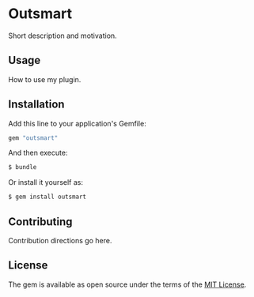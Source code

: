 # Outsmart
Short description and motivation.

## Usage
How to use my plugin.

## Installation
Add this line to your application's Gemfile:

```ruby
gem "outsmart"
```

And then execute:
```bash
$ bundle
```

Or install it yourself as:
```bash
$ gem install outsmart
```

## Contributing
Contribution directions go here.

## License
The gem is available as open source under the terms of the [MIT License](https://opensource.org/licenses/MIT).
